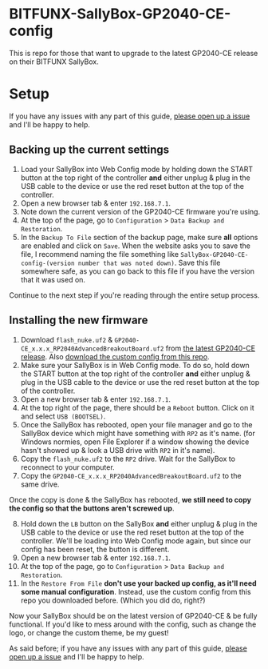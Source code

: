 # BITFUNX-SallyBox-GP2040-CE-config
This is repo for those that want to upgrade to the latest GP2040-CE release on their BITFUNX SallyBox.

# Setup
If you have any issues with any part of this guide, [please open up a issue](./issues) and I'll be happy to help.

## Backing up the current settings
1. Load your SallyBox into Web Config mode by holding down the START button at the top right of the controller **and** either unplug & plug in the USB cable to the device or use the red reset button at the top of the controller.
2. Open a new browser tab & enter `192.168.7.1`.
3. Note down the current version of the GP2040-CE firmware you're using.
4. At the top of the page, go to `Configuration` > `Data Backup and Restoration`.
5. In the `Backup To File` section of the backup page, make sure **all** options are enabled and click on `Save`. When the website asks you to save the file, I recommend naming the file something like `SallyBox-GP2040-CE-config-(version number that was noted down)`. Save this file somewhere safe, as you can go back to this file if you have the version that it was used on.

Continue to the next step if you're reading through the entire setup process.

## Installing the new firmware
1. Download `flash_nuke.uf2` & `GP2040-CE_x.x.x_RP2040AdvancedBreakoutBoard.uf2` from [the latest GP2040-CE release](https://github.com/OpenStickCommunity/GP2040-CE/releases/latest). Also [download the custom config from this repo](./SallyBox-GP2040-CE-config.gp2040).
2. Make sure your SallyBox is in Web Config mode. To do so, hold down the START button at the top right of the controller **and** either unplug & plug in the USB cable to the device or use the red reset button at the top of the controller.
3. Open a new browser tab & enter `192.168.7.1`.
4. At the top right of the page, there should be a `Reboot` button. Click on it and select `USB (BOOTSEL)`.
5. Once the SallyBox has rebooted, open your file manager and go to the SallyBox device which might have something with `RP2` as it's name. (for Windows normies, open File Explorer if a window showing the device hasn't showed up & look a USB drive with `RP2` in it's name).
6. Copy the `flash_nuke.uf2` to the `RP2` drive. Wait for the SallyBox to reconnect to your computer.
7. Copy the `GP2040-CE_x.x.x_RP2040AdvancedBreakoutBoard.uf2` to the same drive.

Once the copy is done & the SallyBox has rebooted, **we still need to copy the config so that the buttons aren't screwed up**.

8. Hold down the `LB` button on the SallyBox **and** either unplug & plug in the USB cable to the device or use the red reset button at the top of the controller. We'll be loading into Web Config mode again, but since our config has been reset, the button is different.
9. Open a new browser tab & enter `192.168.7.1`.
10. At the top of the page, go to `Configuration` > `Data Backup and Restoration`.
11. In the `Restore From File` **don't use your backed up config, as it'll need some manual configuration**. Instead, use the custom config from this repo you downloaded before. (Which you did do, right?)

Now your SallyBox should be on the latest version of GP2040-CE & be fully functional. If you'd like to mess around with the config, such as change the logo, or change the custom theme, be my guest!

As said before; if you have any issues with any part of this guide, [please open up a issue](./issues) and I'll be happy to help.